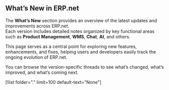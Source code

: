 ## What’s New in ERP.net

The **What’s New** section provides an overview of the latest updates and improvements across ERP.net.  
Each version includes detailed notes organized by key functional areas such as **Product Management**, **WMS**, **Chat**, **AI**, and others.  

This page serves as a central point for exploring new features, enhancements, and fixes, helping users and developers easily track the ongoing evolution of ERP.net.  

You can browse the version-specific threads to see what’s changed, what’s improved, and what’s coming next.

[!list folder="." limit=100 default-text="None"]
